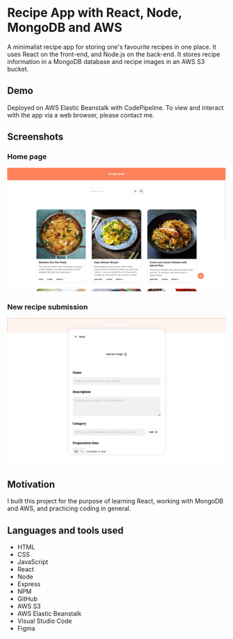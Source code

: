 # Recipe App with React, Node, MongoDB and AWS

A minimalist recipe app for storing one's favourite recipes in one place. It uses React on the front-end, and Node.js on the back-end. It stores recipe information in a MongoDB database and recipe images in an AWS S3 bucket.

## Demo

Deployed on AWS Elastic Beanstalk with CodePipeline. To view and interact with the app via a web browser, please contact me.

## Screenshots

### Home page

![Home page](https://raw.githubusercontent.com/DevDimov/recipe-book/main/client/public/images/screenshot-recipebook-homepage.jpg "Home page")

### New recipe submission

![New recipe submission](https://raw.githubusercontent.com/DevDimov/recipe-book/main/client/public/images/screenshot-recipebook-submit.jpg "New recipe submission")

## Motivation

I built this project for the purpose of learning React, working with MongoDB and AWS, and practicing coding in general.

## Languages and tools used

- HTML
- CSS
- JavaScript
- React
- Node
- Express
- NPM
- GitHub
- AWS S3
- AWS Elastic Beanstalk
- Visual Studio Code
- Figma